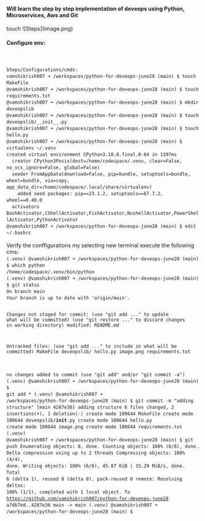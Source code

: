 <h4>Will learn the step by step implementation of deveops using Python, Microservices, Aws and Git</h4>touch
![Steps](image.png)
<h4> Configure env:</h4>
<br>
<code>
Steps/Configurations/cmds:
vamshikrish007 ➜ /workspaces/python-for-deveops-june28 (main) $ touch MakeFile
@vamshikrish007 ➜ /workspaces/python-for-deveops-june28 (main) $ touch requirements.txt
@vamshikrish007 ➜ /workspaces/python-for-deveops-june28 (main) $ mkdir deveopslib
@vamshikrish007 ➜ /workspaces/python-for-deveops-june28 (main) $ touch deveopslib/__init__.py
@vamshikrish007 ➜ /workspaces/python-for-deveops-june28 (main) $ touch hello.py
@vamshikrish007 ➜ /workspaces/python-for-deveops-june28 (main) $ virtualenv ~/.venv
created virtual environment CPython3.10.8.final.0-64 in 1397ms
  creator CPython3Posix(dest=/home/codespace/.venv, clear=False, no_vcs_ignore=False, global=False)
  seeder FromAppData(download=False, pip=bundle, setuptools=bundle, wheel=bundle, via=copy, app_data_dir=/home/codespace/.local/share/virtualenv)
    added seed packages: pip==23.1.2, setuptools==67.7.2, wheel==0.40.0
  activators BashActivator,CShellActivator,FishActivator,NushellActivator,PowerShellActivator,PythonActivator
@vamshikrish007 ➜ /workspaces/python-for-deveops-june28 (main) $ edit ~/.bashrc
</code>
<br>
Verify the conffigurations my selecting new terminal execute the following cms:
<code>
(.venv) @vamshikrish007 ➜ /workspaces/python-for-deveops-june28 (main) $ which python
/home/codespace/.venv/bin/python
(.venv) @vamshikrish007 ➜ /workspaces/python-for-deveops-june28 (main) $ git status
On branch main
Your branch is up to date with 'origin/main'.

Changes not staged for commit:
  (use "git add <file>..." to update what will be committed)
  (use "git restore <file>..." to discard changes in working directory)
        modified:   README.md

Untracked files:
  (use "git add <file>..." to include in what will be committed)
        MakeFile
        deveopslib/
        hello.py
        image.png
        requirements.txt

no changes added to commit (use "git add" and/or "git commit -a")
(.venv) @vamshikrish007 ➜ /workspaces/python-for-deveops-june28 (main) $ git add *
(.venv) @vamshikrish007 ➜ /workspaces/python-for-deveops-june28 (main) $ git commit -m "adding structure"
[main 4287e36] adding structure
 6 files changed, 2 insertions(+), 1 deletion(-)
 create mode 100644 MakeFile
 create mode 100644 deveopslib/__init__.py
 create mode 100644 hello.py
 create mode 100644 image.png
 create mode 100644 requirements.txt
(.venv) @vamshikrish007 ➜ /workspaces/python-for-deveops-june28 (main) $ git push
Enumerating objects: 8, done.
Counting objects: 100% (8/8), done.
Delta compression using up to 2 threads
Compressing objects: 100% (4/4), done.
Writing objects: 100% (6/6), 45.87 KiB | 15.29 MiB/s, done.
Total 6 (delta 1), reused 0 (delta 0), pack-reused 0
remote: Resolving deltas: 100% (1/1), completed with 1 local object.
To https://github.com/vamshikrish007/python-for-deveops-june28
   a7db7ed..4287e36  main -> main
(.venv) @vamshikrish007 ➜ /workspaces/python-for-deveops-june28 (main) $
</code>
